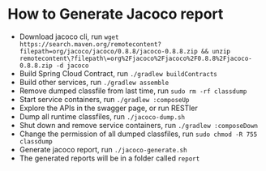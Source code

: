 # How to Generate Jacoco report
- Download jacoco cli, run `wget https://search.maven.org/remotecontent?filepath=org/jacoco/jacoco/0.8.8/jacoco-0.8.8.zip && unzip remotecontent\?filepath\=org%2Fjacoco%2Fjacoco%2F0.8.8%2Fjacoco-0.8.8.zip -d jacoco`
- Build Spring Cloud Contract, run `./gradlew buildContracts`
- Build other services, run `./gradlew assemble`
- Remove dumped classfile from last time, run `sudo rm -rf classdump`
- Start service containers, run `./gradlew :composeUp`
- Explore the APIs in the swagger page, or run RESTler
- Dump all runtime classfiles, run `./jacoco-dump.sh`
- Shut down and remove service containers, run `./gradlew :composeDown`
- Change the permission of all dumped classfiles, run `sudo chmod -R 755 classdump`
- Generate jacoco report, run `./jacoco-generate.sh`
- The generated reports will be in a folder called `report`